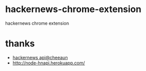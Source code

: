 # hackernews-chrome-extension

hackernews chrome extension

# thanks

*  [hackernews api@cheeaun](https://github.com/cheeaun/node-hnapi)
  * <http://node-hnapi.herokuapp.com/>
